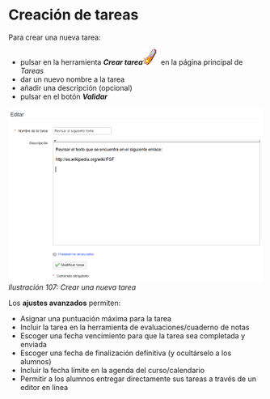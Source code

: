 # Creación de tareas

Para crear una nueva tarea:

* pulsar en la herramienta _**Crear tarea**_![](../../.gitbook/assets/graphics65%20%284%29.png) en la página principal de _Tareas_
* dar un nuevo nombre a la tarea
* añadir una descripción \(opcional\)
* pulsar en el botón _**Validar**_

![](../../.gitbook/assets/graficos90%20%287%29.png)_Ilustración 107: Crear una nueva tarea_

Los **ajustes avanzados** permiten:

* Asignar una puntuación máxima para la tarea
* Incluir la tarea en la herramienta de evaluaciones/cuaderno de notas
* Escoger una fecha vencimiento para que la tarea sea completada y enviada
* Escoger una fecha de finalización definitiva \(y ocultárselo a los alumnos\)
* Incluir la fecha límite en la agenda del curso/calendario
* Permitir a los alumnos entregar directamente sus tareas a través de un editor en linea

